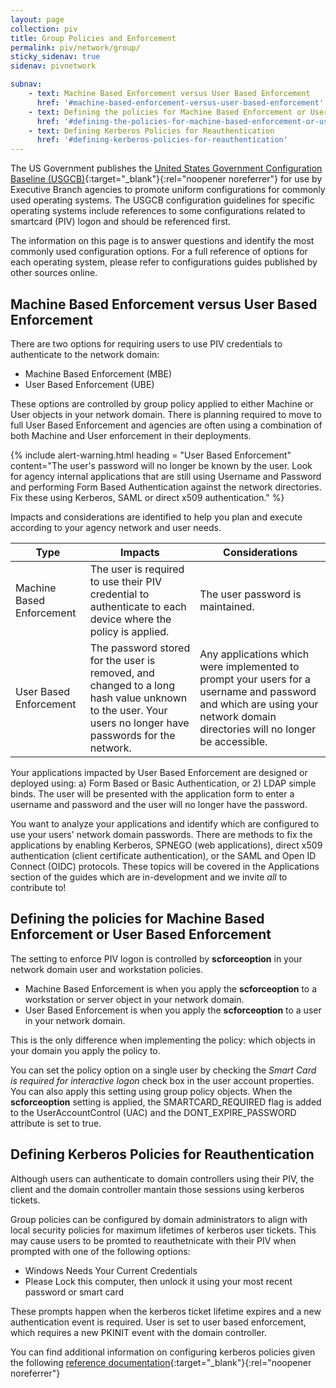 ```yaml
---
layout: page
collection: piv
title: Group Policies and Enforcement
permalink: piv/network/group/
sticky_sidenav: true
sidenav: pivnetwork

subnav:
    - text: Machine Based Enforcement versus User Based Enforcement
      href: '#machine-based-enforcement-versus-user-based-enforcement'
    - text: Defining the policies for Machine Based Enforcement or User Based Enforcement
      href: '#defining-the-policies-for-machine-based-enforcement-or-user-based-enforcement'
    - text: Defining Kerberos Policies for Reauthentication
      href: '#defining-kerberos-policies-for-reauthentication'
---
```


The US Government publishes the [United States Government Configuration Baseline (USGCB)](http://usgcb.nist.gov/usgcb_content.html){:target="_blank"}{:rel="noopener noreferrer"} for use by Executive Branch agencies to promote uniform configurations for commonly used operating systems.  The USGCB configuration guidelines for specific operating systems include references to some configurations related to smartcard (PIV) logon and should be referenced first.

The information on this page is to answer questions and identify the most commonly used configuration options.  For a full reference of options for each operating system, please refer to configurations guides published by other sources online.

## Machine Based Enforcement versus User Based Enforcement

There are two options for requiring users to use PIV credentials to authenticate to the network domain:

* Machine Based Enforcement (MBE)
* User Based Enforcement (UBE)

These options are controlled by group policy applied to either Machine or User objects in your network domain. There is planning required to move to full User Based Enforcement and agencies are often using a combination of both Machine and User enforcement in their deployments.

{% include alert-warning.html heading = "User Based Enforcement" content="The user's password will no longer be known by the user.  Look for agency internal applications that are still using Username and Password and performing Form Based Authentication against the network directories. Fix these using Kerberos, SAML or direct x509 authentication." %}

Impacts and considerations are identified to help you plan and execute according to your agency network and user needs.

| Type | Impacts | Considerations |
| ----- | -------| -------|
| Machine Based Enforcement | The user is required to use their PIV credential to authenticate to each device where the policy is applied. | The user password is maintained. |
| User Based Enforcement | The password stored for the user is removed, and changed to a long hash value unknown to the user.  Your users no longer have passwords for the network. | Any applications which were implemented to prompt your users for a username and password and which are using your network domain directories will no longer be accessible. |

Your applications impacted by User Based Enforcement are designed or deployed using: a) Form Based or Basic Authentication, or 2) LDAP simple binds.  The user will be presented with the application form to enter a username and password and the user will no longer have the password.

You want to analyze your applications and identify which are configured to use your users' network domain passwords.  There are methods to fix the applications by enabling Kerberos, SPNEGO (web applications), direct x509 authentication (client certificate authentication), or the SAML and Open ID Connect (OIDC) protocols.  These topics will be covered in the Applications section of the guides which are in-development and we invite *all* to contribute to!

## Defining the policies for Machine Based Enforcement or User Based Enforcement
The setting to enforce PIV logon is controlled by **scforceoption** in your network domain user and workstation policies.

- Machine Based Enforcement is when you apply the **scforceoption** to a workstation or server object in your network domain.
- User Based Enforcement is when you apply the **scforceoption** to a user in your network domain.

This is the only difference when implementing the policy: which objects in your domain you apply the policy to.

You can set the policy option on a single user by checking the _Smart Card is required for interactive logon_ check box in the user account properties.  You can also apply this setting using group policy objects. When the **scforceoption** setting is applied, the SMARTCARD_REQUIRED flag is added to the UserAccountControl (UAC) and the DONT_EXPIRE_PASSWORD attribute is set to true.

## Defining Kerberos Policies for Reauthentication
Although users can authenticate to domain controllers using their PIV, the client and the domain controller mantain those sessions using kerberos tickets.  

Group policies can be configured by domain administrators to align with local security policies for maximum lifetimes of kerberos user tickets.  This may cause users to be promted to reauthetnicate with their PIV when prompted with one of the following options:

- Windows Needs Your Current Credentials
- Please Lock this computer, then unlock it using your most recent password or smart card

These prompts happen when the kerberos ticket lifetime expires and a new authentication event is required. User is set to user based enforcement, which requires a new PKINIT event with the domain controller.

You can find additional information on configuring kerberos policies given the following [reference documentation](https://docs.microsoft.com/en-us/windows/security/threat-protection/security-policy-settings/maximum-lifetime-for-user-ticket){:target="_blank"}{:rel="noopener noreferrer"}
